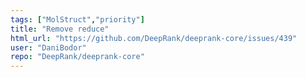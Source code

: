 ```yaml
---
tags: ["MolStruct","priority"]
title: "Remove reduce"
html_url: "https://github.com/DeepRank/deeprank-core/issues/439"
user: "DaniBodor"
repo: "DeepRank/deeprank-core"
---
```


